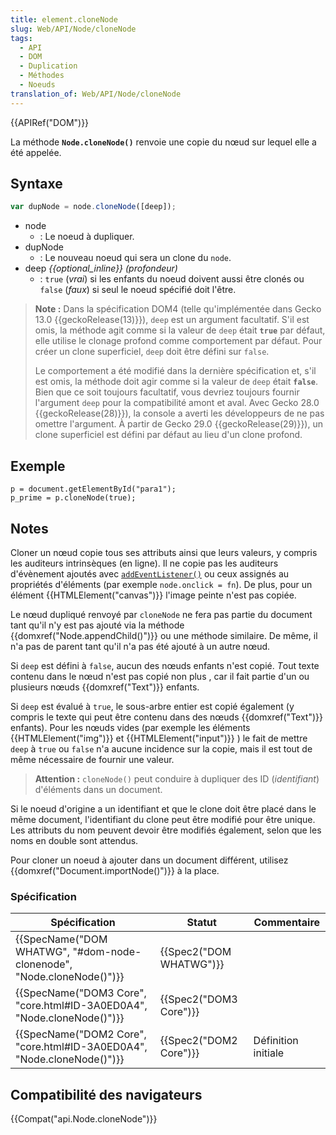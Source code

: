 ```yaml
---
title: element.cloneNode
slug: Web/API/Node/cloneNode
tags:
  - API
  - DOM
  - Duplication
  - Méthodes
  - Noeuds
translation_of: Web/API/Node/cloneNode
---
```

{{APIRef("DOM")}}

La méthode **`Node.cloneNode()`** renvoie une copie du nœud sur lequel elle a été appelée.

## Syntaxe

```js
var dupNode = node.cloneNode([deep]);
```

- node
  - : Le noeud à dupliquer.
- dupNode
  - : Le nouveau noeud qui sera un clone du `node`.
- deep _{{optional_inline}} (profondeur)_
  - : `true` (_vrai_) si les enfants du noeud doivent aussi être clonés ou `false` (_faux_) si seul le noeud spécifié doit l'être.

> **Note :** Dans la spécification DOM4 (telle qu'implémentée dans Gecko 13.0 {{geckoRelease(13)}}), `deep` est un argument facultatif. S'il est omis, la méthode agit comme si la valeur de  `deep` était **`true`** par défaut, elle utilise le clonage profond comme comportement par défaut. Pour créer un clone superficiel, `deep` doit être défini sur `false`.
>
> Le comportement a été modifié dans la dernière spécification et, s'il est omis, la méthode doit agir comme si la valeur de `deep` était **`false`**. Bien que ce soit toujours facultatif, vous devriez toujours fournir l'argument `deep` pour la compatibilité amont et aval. Avec Gecko 28.0 {{geckoRelease(28)}}), la console a averti les développeurs de ne pas omettre l'argument. À partir de Gecko 29.0 {{geckoRelease(29)}}), un clone superficiel est défini par défaut au lieu d'un clone profond.

## Exemple

    p = document.getElementById("para1");
    p_prime = p.cloneNode(true);

## Notes

Cloner un nœud copie tous ses attributs ainsi que leurs valeurs, y compris les auditeurs intrinsèques (en ligne). Il ne copie pas les auditeurs d'évènement ajoutés avec [`addEventListener()`](/en-US/docs/DOM/element.addEventListener) ou ceux assignés au propriétés d'éléments (par exemple `node.onclick = fn`). De plus, pour un élément {{HTMLElement("canvas")}} l'image peinte n'est pas copiée.

Le nœud dupliqué renvoyé par `cloneNode` ne fera pas partie du document tant qu'il n'y est pas ajouté via la méthode {{domxref("Node.appendChild()")}} ou une méthode similaire. De même, il n'a pas de parent tant qu'il n'a pas été ajouté à un autre nœud.

Si `deep` est défini à `false`, aucun des nœuds enfants n'est copié.
*T*out texte contenu dans le nœud n'est pas copié non plus , car il fait partie d'un ou plusieurs nœuds {{domxref("Text")}} enfants.

Si `deep` est évalué à `true`, le sous-arbre entier est copié également (y compris le texte qui peut être contenu dans des nœuds {{domxref("Text")}} enfants). Pour les nœuds vides (par exemple les éléments {{HTMLElement("img")}} et {{HTMLElement("input")}} ) le fait de mettre `deep` à `true` ou `false` n'a aucune incidence sur la copie, mais il est tout de même nécessaire de fournir une valeur.

> **Attention :** `cloneNode()` peut conduire à dupliquer des ID (_identifiant_) d'éléments dans un document.

Si le noeud d'origine a un identifiant et que le clone doit être placé dans le même document, l'identifiant du clone peut être modifié pour être unique. Les attributs du nom peuvent devoir être modifiés également, selon que les noms en double sont attendus.

Pour cloner un noeud à ajouter dans un document différent, utilisez  {{domxref("Document.importNode()")}} à la place.

### Spécification

| Spécification                                                                                | Statut                           | Commentaire         |
| -------------------------------------------------------------------------------------------- | -------------------------------- | ------------------- |
| {{SpecName("DOM WHATWG", "#dom-node-clonenode", "Node.cloneNode()")}} | {{Spec2("DOM WHATWG")}} |                     |
| {{SpecName("DOM3 Core", "core.html#ID-3A0ED0A4", "Node.cloneNode()")}} | {{Spec2("DOM3 Core")}}     |                     |
| {{SpecName("DOM2 Core", "core.html#ID-3A0ED0A4", "Node.cloneNode()")}} | {{Spec2("DOM2 Core")}}     | Définition initiale |

## Compatibilité des navigateurs

{{Compat("api.Node.cloneNode")}}
